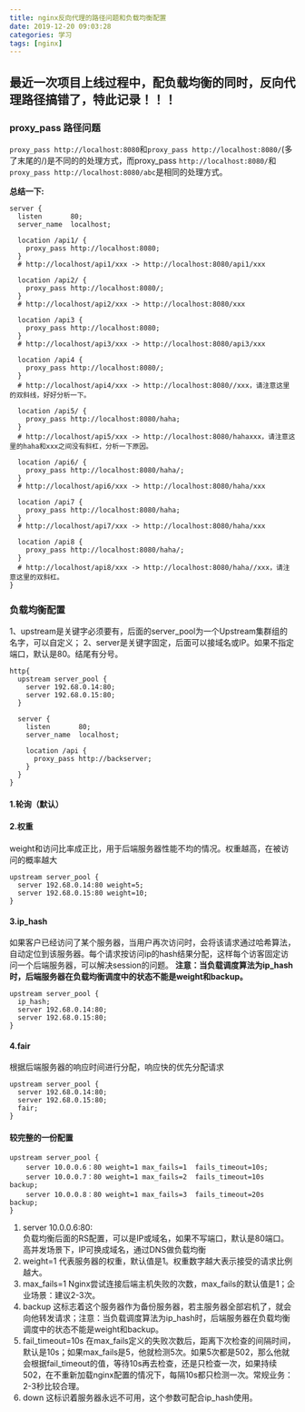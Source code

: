 ```yaml
---
title: nginx反向代理的路径问题和负载均衡配置
date: 2019-12-20 09:03:28
categories: 学习
tags: [nginx]
---
```

## 最近一次项目上线过程中，配负载均衡的同时，反向代理路径搞错了，特此记录！！！ ##

### proxy_pass 路径问题
`proxy_pass http://localhost:8080`和`proxy_pass http://localhost:8080/`(多了末尾的/)是不同的的处理方式，而proxy_pass `http://localhost:8080/`和`proxy_pass http://localhost:8080/abc`是相同的处理方式。

**总结一下:**
```
server {
  listen       80;
  server_name  localhost;

  location /api1/ {
    proxy_pass http://localhost:8080;
  }
  # http://localhost/api1/xxx -> http://localhost:8080/api1/xxx

  location /api2/ {
    proxy_pass http://localhost:8080/;
  }
  # http://localhost/api2/xxx -> http://localhost:8080/xxx

  location /api3 {
    proxy_pass http://localhost:8080;
  }
  # http://localhost/api3/xxx -> http://localhost:8080/api3/xxx

  location /api4 {
    proxy_pass http://localhost:8080/;
  }
  # http://localhost/api4/xxx -> http://localhost:8080//xxx，请注意这里的双斜线，好好分析一下。

  location /api5/ {
    proxy_pass http://localhost:8080/haha;
  }
  # http://localhost/api5/xxx -> http://localhost:8080/hahaxxx，请注意这里的haha和xxx之间没有斜杠，分析一下原因。

  location /api6/ {
    proxy_pass http://localhost:8080/haha/;
  }
  # http://localhost/api6/xxx -> http://localhost:8080/haha/xxx

  location /api7 {
    proxy_pass http://localhost:8080/haha;
  }
  # http://localhost/api7/xxx -> http://localhost:8080/haha/xxx

  location /api8 {
    proxy_pass http://localhost:8080/haha/;
  }
  # http://localhost/api8/xxx -> http://localhost:8080/haha//xxx，请注意这里的双斜杠。
}
```
### 负载均衡配置
1、upstream是关键字必须要有，后面的server_pool为一个Upstream集群组的名字，可以自定义；
2、server是关键字固定，后面可以接域名或IP。如果不指定端口，默认是80。结尾有分号。
```
http{
  upstream server_pool {
    server 192.68.0.14:80;
    server 192.68.0.15:80;
  }

  server {
    listen       80;
    server_name  localhost;

    location /api {
      proxy_pass http://backserver;
    }
  }
}
```
#### 1.轮询（默认）
#### 2.权重
weight和访问比率成正比，用于后端服务器性能不均的情况。权重越高，在被访问的概率越大
```
upstream server_pool {
  server 192.68.0.14:80 weight=5;
  server 192.68.0.15:80 weight=10;
}
```
#### 3.ip_hash
如果客户已经访问了某个服务器，当用户再次访问时，会将该请求通过哈希算法，自动定位到该服务器。每个请求按访问ip的hash结果分配，这样每个访客固定访问一个后端服务器，可以解决session的问题。
**注意：当负载调度算法为ip_hash时，后端服务器在负载均衡调度中的状态不能是weight和backup。**
```
upstream server_pool {
  ip_hash;
  server 192.68.0.14:80;
  server 192.68.0.15:80;
}
```
#### 4.fair
根据后端服务器的响应时间进行分配，响应快的优先分配请求
```
upstream server_pool {
  server 192.68.0.14:80;
  server 192.68.0.15:80;
  fair;
}
```
#### 较完整的一份配置
```
upstream server_pool {
    server 10.0.0.6：80 weight=1 max_fails=1  fails_timeout=10s;
    server 10.0.0.7：80 weight=1 max_fails=2  fails_timeout=10s backup;
    server 10.0.0.8：80 weight=1 max_fails=3  fails_timeout=20s backup;
}
```
1. server 10.0.0.6:80:  
  负载均衡后面的RS配置，可以是IP或域名，如果不写端口，默认是80端口。高并发场景下，IP可换成域名，通过DNS做负载均衡
2. weight=1
  代表服务器的权重，默认值是1。权重数字越大表示接受的请求比例越大。
3. max_fails=1
  Nginx尝试连接后端主机失败的次数，max_fails的默认值是1；企业场景：建议2-3次。
4. backup
  这标志着这个服务器作为备份服务器，若主服务器全部宕机了，就会向他转发请求；注意：当负载调度算法为ip_hash时，后端服务器在负载均衡调度中的状态不能是weight和backup。
5. fail_timeout=10s
  在max_fails定义的失败次数后，距离下次检查的间隔时间，默认是10s；如果max_fails是5，他就检测5次。如果5次都是502，那么他就会根据fail_timeout的值，等待10s再去检查，还是只检查一次，如果持续502，在不重新加载nginx配置的情况下，每隔10s都只检测一次。常规业务：2-3秒比较合理。
6. down
  这标识着服务器永远不可用，这个参数可配合ip_hash使用。